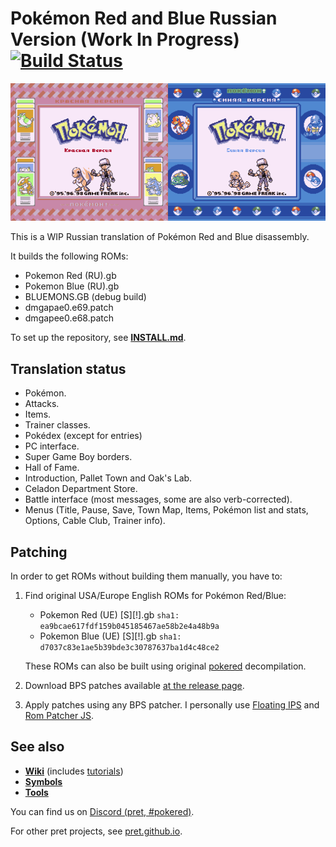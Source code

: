 # Pokémon Red and Blue Russian Version (Work In Progress) [![Build Status][ci-badge]][ci]
<img src=".github/pokered.png" width="50%" alt="Покемон Красная Версия"/><img src=".github/pokeblue.png" width="50%" alt="Покемон Синяя Версия"/>

This is a WIP Russian translation of Pokémon Red and Blue disassembly.

It builds the following ROMs:

- Pokemon Red (RU).gb
- Pokemon Blue (RU).gb
- BLUEMONS.GB (debug build)
- dmgapae0.e69.patch
- dmgapee0.e68.patch

To set up the repository, see [**INSTALL.md**](INSTALL.md).

## Translation status

- Pokémon.
- Attacks.
- Items.
- Trainer classes.
- Pokédex (except for entries)
- PC interface.
- Super Game Boy borders.
- Hall of Fame.
- Introduction, Pallet Town and Oak's Lab.
- Celadon Department Store.
- Battle interface (most messages, some are also verb-corrected).
- Menus (Title, Pause, Save, Town Map, Items, Pokémon list and stats, Options, Cable Club, Trainer info).

## Patching

In order to get ROMs without building them manually, you have to:

1. Find original USA/Europe English ROMs for Pokémon Red/Blue:
    - Pokemon Red (UE) [S][!].gb `sha1: ea9bcae617fdf159b045185467ae58b2e4a48b9a`
    - Pokemon Blue (UE) [S][!].gb `sha1: d7037c83e1ae5b39bde3c30787637ba1d4c48ce2`

    These ROMs can also be built using original [pokered](https://github.com/pret/pokered) decompilation.
2. Download BPS patches available [at the release page](https://github.com/Shararamosh/pokered-ru/releases/tag/latest).
3. Apply patches using any BPS patcher. I personally use [Floating IPS](https://www.romhacking.net/utilities/1040/) and [Rom Patcher JS](https://www.marcrobledo.com/RomPatcher.js/).

## See also

- [**Wiki**][wiki] (includes [tutorials][tutorials])
- [**Symbols**][symbols]
- [**Tools**][tools]

You can find us on [Discord (pret, #pokered)](https://discord.gg/d5dubZ3).

For other pret projects, see [pret.github.io](https://pret.github.io/).

[wiki]: https://github.com/pret/pokered/wiki
[tutorials]: https://github.com/pret/pokered/wiki/Tutorials
[symbols]: https://github.com/pret/pokered/tree/symbols
[tools]: https://github.com/pret/gb-asm-tools
[ci]: https://github.com/Shararamosh/pokered-ru/actions
[ci-badge]: https://github.com/Shararamosh/pokered-ru/actions/workflows/build.yml/badge.svg